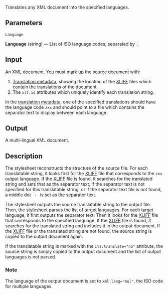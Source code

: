 Translates any XML document into the specified languages.

## Parameters

`Language`

**Language** (string) — List of ISO language codes, separated by `;`

## Input

An XML document. You must mark up the source document with:

1. [Translation metadata](RDF-Translations), showing the location of the [XLIFF](http://docs.oasis-open.org/xliff/v1.2/os/xliff-core.html) files which contain the translations of the document.
2. The `xlf:id` attributes which uniquely identify each translation string.

In the [translation metadata](RDF-Translations), one of the specified translations should have the language code `zxx` and should point to a file which contains the separator text to display between each language.

## Output

A multi-lingual XML document.

## Description

The stylesheet reconstructs the structure of the source file. For each translatable string, it looks first for the [XLIFF](http://docs.oasis-open.org/xliff/v1.2/os/xliff-core.html) file that corresponds to the `zxx` output language. If the [XLIFF](http://docs.oasis-open.org/xliff/v1.2/os/xliff-core.html) file is found, it searches for the translated string and sets that as the separator text; if the separator text is not specified for this translatable string, or if the separator text file is not found, a middle dot ` · ` is set as the separator text.

The stylesheet outputs the source translatable string to the output file. Then, the stylesheet parses the list of target languages. For each target language, it first outputs the separator text. Then it looks for the [XLIFF](http://docs.oasis-open.org/xliff/v1.2/os/xliff-core.html) file that corresponds to the specified language. If the [XLIFF](http://docs.oasis-open.org/xliff/v1.2/os/xliff-core.html) file is found, it searches for the translated string and includes it in the output document. If the [XLIFF](http://docs.oasis-open.org/xliff/v1.2/os/xliff-core.html) file or the translated string are not found, the source string is copied to the output document again.

If the translatable string is marked with the `its:translate="no"` attribute, the source string is simply copied to the output document and the list of output languages is not parsed.

### Note

The language of the output document is set to `xml:lang="mul"`, the ISO code for multiple languages.